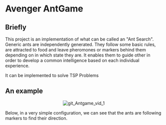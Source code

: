 # Avenger AntGame

## Briefly

This project is an implementation of what can be called an "Ant Search". Generic ants are independently generated. They
follow some basic rules, are attracted to food and leave pheromones or markers behind them depending on in which state
they are. It enables them to guide other in order to develop a common intelligence based on each individual experience.

It can be implemented to solve TSP Problems

## An example

<div align ="center"> 

![git_Antgame_vid_1](https://github.com/g0bel1n/Avengers_AntGame/blob/master/ressources/ant_gif.gif)

</div>

Below, in a very simple configuration, we can see that the ants are following markers to find their direction.
